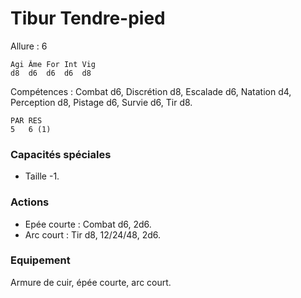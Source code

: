 
# Tibur Tendre-pied

Allure : 6

	Agi	Âme	For	Int	Vig
	d8	d6	d6	d6	d8

Compétences : Combat d6, Discrétion d8, Escalade d6, Natation d4, Perception d8, Pistage d6, Survie d6, Tir d8.

	PAR	RES
	5	6 (1)

### Capacités spéciales
- Taille -1.

### Actions
- Epée courte : Combat d6, 2d6.
- Arc court : Tir d8, 12/24/48, 2d6.

### Equipement
Armure de cuir, épée courte, arc court.
